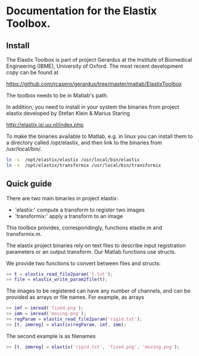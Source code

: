 Documentation for the Elastix Toolbox.
========================================

Install
----------------

The Elastix Toolbox is part of project Gerardus at the Institute of
Biomedical Engineering (IBME), University of Oxford. The most recent
development copy can be found at

https://github.com/rcasero/gerardus/tree/master/matlab/ElastixToolbox

The toolbox needs to be in Matlab's path.

In addition, you need to install in your system the binaries from
project elastix developed by Stefan Klein & Marius Staring

http://elastix.isi.uu.nl/index.php

To make the binaries available to Matlab, e.g. in linux you can
install them to a directory called /opt/elastix, and then link to the
binaries from /usr/local/bin/.

```bash
ln -s  /opt/elastix/elastix /usr/local/bin/elastix
ln -s  /opt/elastix/transformix /usr/local/bin/transformix
```

Quick guide
-----------

There are two main binaries in project elastix:

* 'elastix:' compute a transform to register two images
* 'transformix:' apply a transform to an image

This toolbox provides, correspondingly, functions elastix.m and
transformix.m.

The elastix project binaries rely on text files to describe input
registration parameters or an output transform. Our Matlab functions
use structs.

We provide two functions to convert between files and structs:

```matlab
>> t = elastix_read_file2param('t.txt');
>> file = elastix_write_param2file(t);
```

The images to be registered can have any number of channels, and can
be provided as arrays or file names. For example, as arrays

```matlab
>> imf = imread('fixed.png');
>> imm = imread('moving.png');
>> regParam = elastix_read_file2param('rigid.txt');
>> [t, immreg] = elastix(regParam, imf, imm);
```

The second example is as filenames

```matlab
>> [t, immreg] = elastix('rigid.txt', 'fixed.png', 'moving.png');
```
